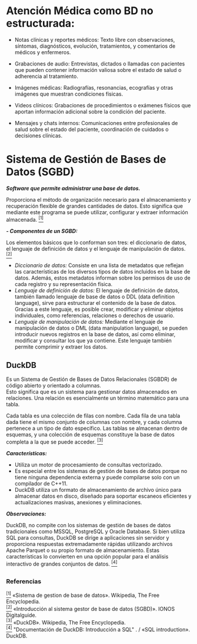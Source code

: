 # Atención Médica como BD no estructurada: 

- Notas clínicas y reportes médicos:
Texto libre con observaciones, síntomas, diagnósticos, evolución, tratamientos, y comentarios de médicos y enfermeros.

- Grabaciones de audio:
Entrevistas, dictados o llamadas con pacientes que pueden contener información valiosa sobre el estado de salud o adherencia al tratamiento.

- Imágenes médicas:
Radiografías, resonancias, ecografías y otras imágenes que muestran condiciones físicas.

- Videos clínicos:
Grabaciones de procedimientos o exámenes físicos que aportan información adicional sobre la condición del paciente.

- Mensajes y chats internos:
Comunicaciones entre profesionales de salud sobre el estado del paciente, coordinación de cuidados o decisiones clínicas.

# Sistema de Gestión de Bases de Datos (SGBD) 

**_Software que permite administrar una base de datos._**

Proporciona el método de organización necesario para el almacenamiento y recuperación flexible de grandes cantidades de datos.  Esto significa que mediante este programa se puede utilizar, configurar y extraer información almacenada. [<sup>[1]</sup>](https://es.wikipedia.org/wiki/Sistema_de_gesti%C3%B3n_de_bases_de_datos)

**_- Componentes de un SGBD:_**

Los elementos básicos que lo conforman son tres: el diccionario de datos, el lenguaje de definición de datos y el lenguaje de manipulación de datos. [<sup>[2]</sup>](https://www.ionos.mx/digitalguide/hosting/cuestiones-tecnicas/sistema-gestor-de-base-de-datos-sgbd/#c221916)

- _Diccionario de datos:_ Consiste en una lista de metadatos que reflejan las características de los diversos tipos de datos incluidos en la base de datos. Además, estos metadatos informan sobre los permisos de uso de cada registro y su representación física. 
- _Lenguaje de definición de datos:_ El lenguaje de definición de datos, también llamado lenguaje de base de datos o DDL (data definition language), sirve para estructurar el contenido de la base de datos. Gracias a este lenguaje, es posible crear, modificar y eliminar objetos individuales, como referencias, relaciones o derechos de usuario.
- _Lenguaje de manipulación de datos:_ Mediante el lenguaje de manipulación de datos o DML (data manipulation language), se pueden introducir nuevos registros en la base de datos, así como eliminar, modificar y consultar los que ya contiene. Este lenguaje también permite comprimir y extraer los datos.

## DuckDB
Es un Sistema de Gestión de Bases de Datos Relacionales (SGBDR) de código abierto y orientado a columnas.  
Esto significa que es un sistema para gestionar datos almacenados en relaciones. Una relación es esencialmente un término matemático para una tabla.

Cada tabla es una colección de filas con nombre. Cada fila de una tabla dada tiene el mismo conjunto de columnas con nombre, y cada columna pertenece a un tipo de dato específico. Las tablas se almacenan dentro de esquemas, y una colección de esquemas constituye la base de datos completa a la que se puede acceder. [<sup>[3]</sup>](https://duckdb.org/docs/stable/sql/introduction.html)

**_Características:_**

- Utiliza un motor de procesamiento de consultas vectorizado. 
- Es especial entre los sistemas de gestión de bases de datos porque no tiene ninguna dependencia externa y puede compilarse solo con un compilador de C++11.
- DuckDB utiliza un formato de almacenamiento de archivo único para almacenar datos en disco, diseñado para soportar escaneos eficientes y actualizaciones masivas, anexiones y eliminaciones.

**_Observaciones:_**

DuckDB, no compite con los sistemas de gestión de bases de datos tradicionales como MSSQL, PostgreSQL y Oracle Database. Si bien utiliza SQL para consultas, DuckDB se dirige a aplicaciones sin servidor y proporciona respuestas extremadamente rápidas utilizando archivos Apache Parquet o su propio formato de almacenamiento. Estas características lo convierten en una opción popular para el análisis interactivo de grandes conjuntos de datos. [<sup>[4]</sup>](https://en.wikipedia.org/wiki/DuckDB)


##
### **Referencias**
[<sup>[1]</sup>](https://es.wikipedia.org/wiki/Sistema_de_gesti%C3%B3n_de_bases_de_datos)  «Sistema de gestion de base de datos». Wikipedia, The Free Encyclopedia.   
[<sup>[2]</sup>](https://www.ionos.mx/digitalguide/hosting/cuestiones-tecnicas/sistema-gestor-de-base-de-datos-sgbd/#c221916) «Introducción al sistema gestor de base de datos (SGBD)». IONOS Digitalguide.  
[<sup>[3]</sup>](https://en.wikipedia.org/wiki/DuckDB) «DuckDB». Wikipedia, The Free Encyclopedia.  
[<sup>[4]</sup>](https://duckdb.org/docs/stable/sql/introduction.html) "Documentación de DuckDB: Introducción a SQL" . / «SQL introduction». DuckDB.